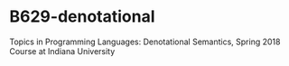 # B629-denotational
Topics in Programming Languages: Denotational Semantics, Spring 2018 Course at Indiana University
